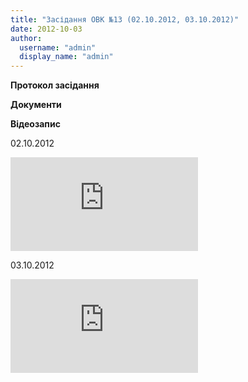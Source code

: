 ```yaml
---
title: "Засідання ОВК №13 (02.10.2012, 03.10.2012)"
date: 2012-10-03
author: 
  username: "admin"
  display_name: "admin"
---
```


**Протокол засідання**

**Документи**

**Відеозапис**

02.10.2012

<iframe width="[^"]*" height="[^"]*" src="https://www.youtube.com/embed/ffF2bT8eJUo" frameborder="0" allowfullscreen></iframe>

03.10.2012

<iframe width="[^"]*" height="[^"]*" src="https://www.youtube.com/embed/QzUWVPPG0Ow" frameborder="0" allowfullscreen></iframe>
